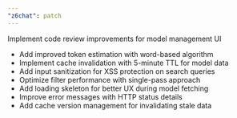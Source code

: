 ```yaml
---
"z6chat": patch
---
```


Implement code review improvements for model management UI

- Add improved token estimation with word-based algorithm
- Implement cache invalidation with 5-minute TTL for model data  
- Add input sanitization for XSS protection on search queries
- Optimize filter performance with single-pass approach
- Add loading skeleton for better UX during model fetching
- Improve error messages with HTTP status details
- Add cache version management for invalidating stale data